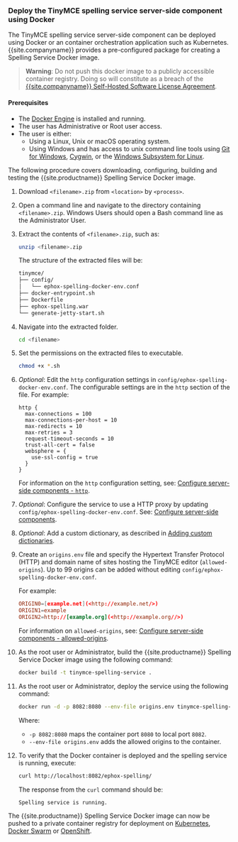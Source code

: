 ### Deploy the TinyMCE spelling service server-side component using Docker
The TinyMCE spelling service server-side component can be deployed using Docker or an container orchestration application such as Kubernetes. {{site.companyname}} provides a pre-configured package for creating a Spelling Service Docker image.

> **Warning**: Do not push this docker image to a publicly accessible  container registry. Doing so will constitute as a breach of the [{{site.companyname}} Self-Hosted Software License Agreement](https://about.tiny.cloud/legal/tiny-self-hosted-software-license-agreement-enterprise/).

#### Prerequisites
* The [Docker Engine](https://docs.docker.com/engine/docker-overview/) is installed and running.
* The user has Administrative or Root user access.
* The user is either:
  * Using a Linux, Unix or macOS operating system.
  * Using Windows and has access to unix command line tools using [Git for Windows](https://gitforwindows.org/), [Cygwin](https://www.cygwin.com/), or the [Windows Subsystem for Linux](https://docs.microsoft.com/en-us/windows/wsl/install-win10).

The following procedure covers downloading, configuring, building and testing the {{site.productname}} Spelling Service Docker image.

1. Download `<filename>.zip` from `<location>` by `<process>`.
2. Open a command line and navigate to the directory containing `<filename>.zip`. Windows Users should open a Bash command line as the Administrator User.
3. Extract the contents of `<filename>.zip`, such as:

    ```sh
    unzip <filename>.zip
    ```
    The structure of the extracted files will be:
    ```sh
    tinymce/
    ├── config/
    │   └── ephox-spelling-docker-env.conf
    ├── docker-entrypoint.sh
    ├── Dockerfile
    ├── ephox-spelling.war
    └── generate-jetty-start.sh
    ```
4. Navigate into the extracted folder.

    ```sh
    cd <filename>
    ```
5. Set the permissions on the extracted files to executable.

    ```sh
    chmod +x *.sh
    ```
6. _Optional_: Edit the `http` configuration settings in `config/ephox-spelling-docker-env.conf`. The configurable settings are in the `http` section of the file. For example:

    ```
    http {
      max-connections = 100
      max-connections-per-host = 10
      max-redirects = 10
      max-retries = 3
      request-timeout-seconds = 10
      trust-all-cert = false
      websphere = {
        use-ssl-config = true
      }
    }
    ```
    For information on the `http` configuration setting, see: [Configure server-side components - `http`]({{site.baseurl}}/enterprise/server/configure/#httpoptional).
1. _Optional_: Configure the service to use a HTTP proxy by updating `config/ephox-spelling-docker-env.conf`. See:
[Configure server-side components]({{site.baseurl}}/enterprise/server/configure/).
1. _Optional_: Add a custom dictionary, as described in [Adding custom dictionaries]({{site.baseurl}}/enterprise/check-spelling/custom/).
7. Create an `origins.env` file and specify the Hypertext Transfer Protocol (HTTP) and domain name of sites hosting the TinyMCE editor (`allowed-origins`). Up to 99 origins can be added without editing `config/ephox-spelling-docker-env.conf`.

    For example:

    ```conf
    ORIGIN0=[example.net](<http://example.net/>)
    ORIGIN1=example
    ORIGIN2=http://[example.org](<http://example.org//>)
    ```
    For information on `allowed-origins`, see: [Configure server-side components - allowed-origins]({{site.baseurl}}/enterprise/server/configure/#allowed-originsrequired).
8. As the root user or Administrator, build the {{site.productname}} Spelling Service Docker image using the following command:

    ```sh
    docker build -t tinymce-spelling-service .
    ```
9. As the root user or Administrator, deploy the service using the following command:

    ```sh
    docker run -d -p 8082:8080 --env-file origins.env tinymce-spelling-service
    ```
    Where:
    * `-p 8082:8080` maps the container port `8080` to local port `8082`.
    * `--env-file origins.env` adds the allowed origins to the container.
10. To verify that the Docker container is deployed and the spelling service is running, execute:

    ```sh
    curl http://localhost:8082/ephox-spelling/
    ```
    The response from the `curl` command should be:
    ```
    Spelling service is running.
    ```

The {{site.productname}} Spelling Service Docker image can now be pushed to a private container registry for deployment on [Kubernetes](https://kubernetes.io/), [Docker Swarm](https://docs.docker.com/engine/swarm/) or [OpenShift](https://www.openshift.com/).